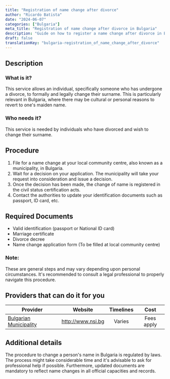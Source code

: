 ```yaml
---
title: "Registration of name change after divorce"
author: "Ricardo Batista"
date: "2024-06-07"
categories: ["Bulgaria"]
meta_title: "Registration of name change after divorce in Bulgaria"
description: "Guide on how to register a name change after divorce in Bulgaria"
draft: false
translationKey: "bulgaria-registration_of_name_change_after_divorce"
---
```


## Description
### What is it?
This service allows an individual, specifically someone who has undergone a divorce, to formally and legally change their surname. This is particularly relevant in Bulgaria, where there may be cultural or personal reasons to revert to one's maiden name.

### Who needs it?
This service is needed by individuals who have divorced and wish to change their surname.

## Procedure

1. File for a name change at your local community centre, also known as a municipality, in Bulgaria.
2. Wait for a decision on your application. The municipality will take your request into consideration and issue a decision.
3. Once the decision has been made, the change of name is registered in the civil status certification acts.
4. Contact the authorities to update your identification documents such as passport, ID card, etc. 

## Required Documents

* Valid identification (passport or National ID card)
* Marriage certificate
* Divorce decree
* Name change application form (To be filled at local community centre)

### Note:
These are general steps and may vary depending upon personal circumstances. It's recommended to consult a legal professional to properly navigate this procedure.

## Providers that can do it for you

| Provider        |     Website    |     Timelines     |       Cost      |
| --------------- | -------------- |  :-------------:  | :-------------: |
| [Bulgarian Municipality](http://www.nsi.bg/nrnm/show9.php?id=141)      | http://www.nsi.bg       | Varies |  Fees apply  |

## Additional details
The procedure to change a person's name in Bulgaria is regulated by laws. The process might take considerable time and it's advisable to ask for professional help if possible. Furthermore, updated documents are mandatory to reflect name changes in all official capacities and records.